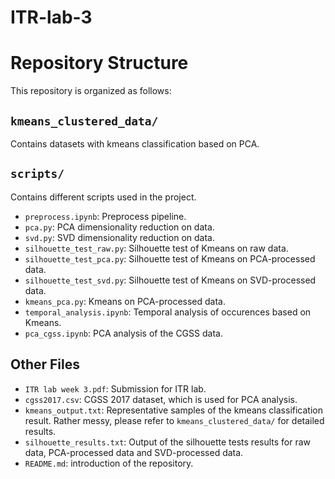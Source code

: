 # ITR-lab-3

# Repository Structure

This repository is organized as follows:

## `kmeans_clustered_data/`
Contains datasets with kmeans classification based on PCA.

## `scripts/`
Contains different scripts used in the project.

- `preprocess.ipynb`: Preprocess pipeline.
- `pca.py`: PCA dimensionality reduction on data.
- `svd.py`: SVD dimensionality reduction on data.
- `silhouette_test_raw.py`: Silhouette test of Kmeans on raw data.
- `silhouette_test_pca.py`: Silhouette test of Kmeans on PCA-processed data.
- `silhouette_test_svd.py`: Silhouette test of Kmeans on SVD-processed data.
- `kmeans_pca.py`: Kmeans on PCA-processed data.
- `temporal_analysis.ipynb`: Temporal analysis of occurences based on Kmeans.
- `pca_cgss.ipynb`: PCA analysis of the CGSS data.

## Other Files
- `ITR lab week 3.pdf`: Submission for ITR lab.
- `cgss2017.csv`: CGSS 2017 dataset, which is used for PCA analysis.
- `kmeans_output.txt`: Representative samples of the kmeans classification result. Rather messy, please refer to `kmeans_clustered_data/` for detailed results.
- `silhouette_results.txt`: Output of the silhouette tests results for raw data, PCA-processed data and SVD-processed data.
- `README.md`: introduction of the repository.

